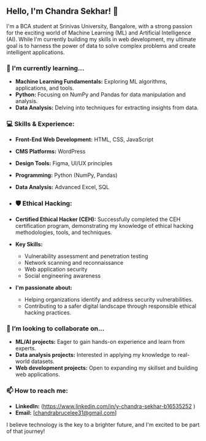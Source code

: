 ## Hello, I'm Chandra Sekhar! 👋

I'm a BCA student at Srinivas University, Bangalore, with a strong passion for the exciting world of Machine Learning (ML) and Artificial Intelligence (AI). While I'm currently building my skills in web development, my ultimate goal is to harness the power of data to solve complex problems and create intelligent applications.

### 🌱 I'm currently learning...

* **Machine Learning Fundamentals:** Exploring ML algorithms, applications, and tools.
* **Python:** Focusing on NumPy and Pandas for data manipulation and analysis.
* **Data Analysis:** Delving into techniques for extracting insights from data.

### 💻 Skills & Experience:

* **Front-End Web Development:** HTML, CSS, JavaScript
* **CMS Platforms:** WordPress
* **Design Tools:** Figma, UI/UX principles
* **Programming:** Python (NumPy, Pandas)
* **Data Analysis:** Advanced Excel, SQL

* ### 🛡️ Ethical Hacking:

* **Certified Ethical Hacker (CEH):** Successfully completed the CEH certification program, demonstrating my knowledge of ethical hacking methodologies, tools, and techniques.
* **Key Skills:** 
    * Vulnerability assessment and penetration testing
    * Network scanning and reconnaissance
    * Web application security
    * Social engineering awareness
* **I'm passionate about:**
    * Helping organizations identify and address security vulnerabilities.
    * Contributing to a safer digital landscape through responsible ethical hacking practices.


### 🔭 I’m looking to collaborate on...

* **ML/AI projects:** Eager to gain hands-on experience and learn from experts.
* **Data analysis projects:** Interested in applying my knowledge to real-world datasets.
* **Web development projects:** Open to expanding my skillset and building web applications.

### 📫 How to reach me:

* **LinkedIn:** (https://www.linkedin.com/in/y-chandra-sekhar-b16535252 )
* **Email:** [chandrabrucelee31@gmail.com]


I believe technology is the key to a brighter future, and I'm excited to be part of that journey!

